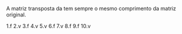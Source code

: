 A matriz transposta da tem sempre o mesmo comprimento da matriz original.


1.f
2.v
3.f
4.v
5.v
6.f
7.v
8.f
9.f
10.v
